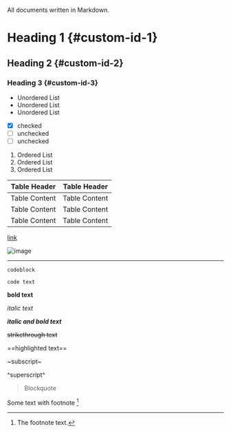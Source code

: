 All documents written in Markdown.

# Heading 1 {#custom-id-1}

## Heading 2 {#custom-id-2}

### Heading 3 {#custom-id-3}

- Unordered List
- Unordered List
- Unordered List

- [x] checked
- [ ] unchecked
- [ ] unchecked

1. Ordered List
2. Ordered List
3. Ordered List

| Table Header  | Table Header  |
|---------------|---------------| 
| Table Content | Table Content | 
| Table Content | Table Content | 
| Table Content | Table Content |

[link](link)

![image](image)


---

```
codeblock
```

`code text`

**bold text**

*italic text*

***italic and bold text***

~~strikethrough text~~

==highlighted text==

~subscript~

^superscript^

> Blockquote

Some text with footnote [^1]

[^1]: The footnote text.
